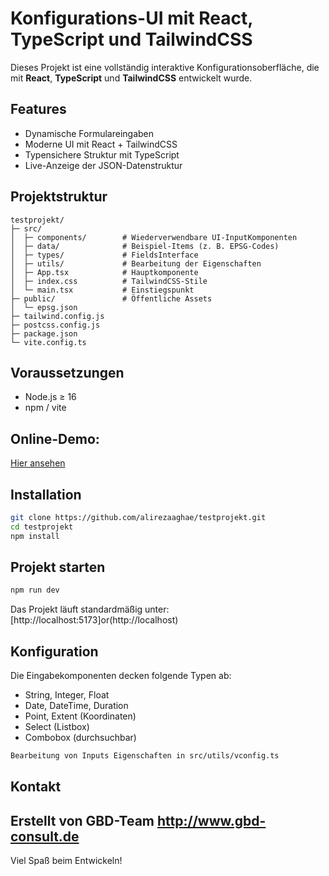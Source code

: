 # Konfigurations-UI mit React, TypeScript und TailwindCSS

Dieses Projekt ist eine vollständig interaktive Konfigurationsoberfläche, die mit **React**, **TypeScript** und **TailwindCSS** entwickelt wurde.

## Features

- Dynamische Formulareingaben
- Moderne UI mit React + TailwindCSS
- Typensichere Struktur mit TypeScript
- Live-Anzeige der JSON-Datenstruktur

## Projektstruktur

```
testprojekt/
├─ src/
│  ├─ components/        # Wiederverwendbare UI-InputKomponenten
│  ├─ data/              # Beispiel-Items (z. B. EPSG-Codes)
│  ├─ types/             # FieldsInterface
│  ├─ utils/             # Bearbeitung der Eigenschaften
│  ├─ App.tsx            # Hauptkomponente
│  ├─ index.css          # TailwindCSS-Stile
│  └─ main.tsx           # Einstiegspunkt
├─ public/               # Öffentliche Assets
│  └─ epsg.json
├─ tailwind.config.js
├─ postcss.config.js
├─ package.json
└─ vite.config.ts
```

## Voraussetzungen

- Node.js ≥ 16
- npm / vite

## Online-Demo: 

[Hier ansehen](https://testprojekt-alirezaaghae.vercel.app/)

## Installation

```bash
git clone https://github.com/alirezaaghae/testprojekt.git
cd testprojekt
npm install
```

## Projekt starten

```bash
npm run dev
```

Das Projekt läuft standardmäßig unter:  
[http://localhost:5173]or(http://localhost)

## Konfiguration

Die Eingabekomponenten decken folgende Typen ab:

- String, Integer, Float
- Date, DateTime, Duration
- Point, Extent (Koordinaten)
- Select (Listbox)
- Combobox (durchsuchbar)

```bash
Bearbeitung von Inputs Eigenschaften in src/utils/vconfig.ts
```

## Kontakt

Erstellt von GBD-Team http://www.gbd-consult.de
---

Viel Spaß beim Entwickeln!
